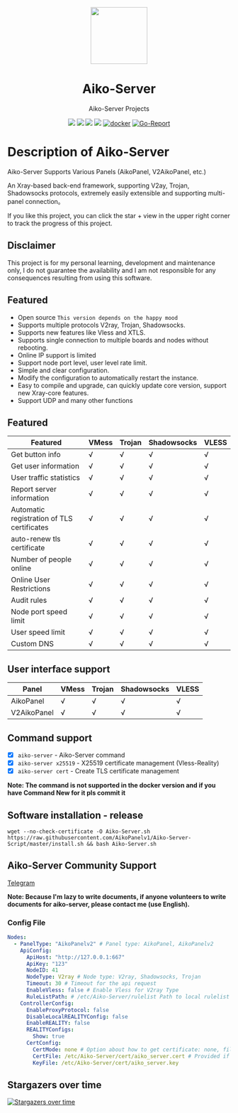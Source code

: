 <p align="center"><img src="https://avatars.githubusercontent.com/u/91626055?v=4" width="128" /></p>

<div align="center">

# Aiko-Server

Aiko-Server Projects

[![](https://img.shields.io/badge/Telegram-group-green?style=flat-square)](https://t.me/aikoaikoaikoaiko)
[![](https://img.shields.io/badge/Telegram-blue?style=flat-square)](https://t.me/Tele_Aiko)
[![](https://img.shields.io/github/downloads/AikoPanel/Aiko-Server/total.svg?style=flat-square)](https://github.com/AikoPanel/Aiko-Server/releases)
[![](https://img.shields.io/github/v/release/AikoPanel/Aiko-Server?style=flat-square)](https://github.com/AikoPanel/Aiko-Server/releases)
[![docker](https://img.shields.io/docker/v/aikocute/aikocutehotme?label=Docker%20image&sort=semver)](https://hub.docker.com/r/aikocute/aikocutehotme)
[![Go-Report](https://goreportcard.com/badge/github.com/AikoPanel/Aiko-Server?style=flat-square)](https://goreportcard.com/report/github.com/AikoPanel/Aiko-Server)

</div>

# Description of Aiko-Server

Aiko-Server Supports Various Panels (AikoPanel, V2AikoPanel, etc.)

An Xray-based back-end framework, supporting V2ay, Trojan, Shadowsocks protocols, extremely easily extensible and supporting multi-panel connection。

If you like this project, you can click the star + view in the upper right corner to track the progress of this project.

## Disclaimer

This project is for my personal learning, development and maintenance only, I do not guarantee the availability and I am not responsible for any consequences resulting from using this software.

## Featured

- Open source `This version depends on the happy mood`
- Supports multiple protocols V2ray, Trojan, Shadowsocks.
- Supports new features like Vless and XTLS.
- Supports single connection to multiple boards and nodes without rebooting.
- Online IP support is limited
- Support node port level, user level rate limit.
- Simple and clear configuration.
- Modify the configuration to automatically restart the instance.
- Easy to compile and upgrade, can quickly update core version, support new Xray-core features.
- Support UDP and many other functions

## Featured

| Featured                                   | VMess | Trojan | Shadowsocks | VLESS |
| ------------------------------------------ | ----- | ------ | ----------- | ----- |
| Get button info                            | √     | √      | √           | √     |
| Get user information                       | √     | √      | √           | √     |
| User traffic statistics                    | √     | √      | √           | √     |
| Report server information                  | √     | √      | √           | √     |
| Automatic registration of TLS certificates | √     | √      | √           | √     |
| auto-renew tls certificate                 | √     | √      | √           | √     |
| Number of people online                    | √     | √      | √           | √     |
| Online User Restrictions                   | √     | √      | √           | √     |
| Audit rules                                | √     | √      | √           | √     |
| Node port speed limit                      | √     | √      | √           | √     |
| User speed limit                           | √     | √      | √           | √     |
| Custom DNS                                 | √     | √      | √           | √     |

## User interface support

| Panel                                                  | VMess | Trojan | Shadowsocks | VLESS  |
| ------------------------------------------------------ | ----- | ------ | ----------- | ------ |
| AikoPanel                                              | √     | √      | √           | √      |
| V2AikoPanel                                            | √     | √      | √           | √      |


## Command support

- [x] `aiko-server` - Aiko-Server command
- [x] `aiko-server x25519` - X25519 certificate management (Vless-Reality)
- [x] `aiko-server cert` - Create TLS certificate management

**Note: The command is not supported in the docker version and if you have Command New for it pls commit it**

## Software installation - release

```
wget --no-check-certificate -O Aiko-Server.sh https://raw.githubusercontent.com/AikoPanelv1/Aiko-Server-Script/master/install.sh && bash Aiko-Server.sh
```

## Aiko-Server Community Support

[Telegram](https://t.me/AikoServer_Community)

**Note: Because I'm lazy to write documents, if anyone volunteers to write documents for aiko-server, please contact me (use English).**

### Config File 
```yaml
Nodes:
  - PanelType: "AikoPanelv2" # Panel type: AikoPanel, AikoPanelv2
    ApiConfig:
      ApiHost: "http://127.0.0.1:667"
      ApiKey: "123"
      NodeID: 41
      NodeType: V2ray # Node type: V2ray, Shadowsocks, Trojan
      Timeout: 30 # Timeout for the api request
      EnableVless: false # Enable Vless for V2ray Type
      RuleListPath: # /etc/Aiko-Server/rulelist Path to local rulelist file
    ControllerConfig:
      EnableProxyProtocol: false
      DisableLocalREALITYConfig: false
      EnableREALITY: false
      REALITYConfigs:
        Show: true
      CertConfig:
        CertMode: none # Option about how to get certificate: none, file
        CertFile: /etc/Aiko-Server/cert/aiko_server.cert # Provided if the CertMode is file
        KeyFile: /etc/Aiko-Server/cert/aiko_server.key
```

## Stargazers over time

[![Stargazers over time](https://starchart.cc/AikoPanel/Aiko-Server.svg)](https://starchart.cc/AikoPanel/Aiko-Server)

